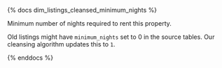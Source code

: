 {% docs dim_listings_cleansed_minimum_nights %}

Minimum number of nights required to rent this property.

Old listings might have `minimum_nights` set
to 0 in the source tables. Our cleansing algorithm updates this to `1`.

{% enddocs %}
